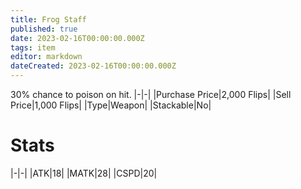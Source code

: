 ```yaml
---
title: Frog Staff
published: true
date: 2023-02-16T00:00:00.000Z
tags: item
editor: markdown
dateCreated: 2023-02-16T00:00:00.000Z
---
```


30% chance to poison on hit.
|-|-|
|Purchase Price|2,000 Flips|
|Sell Price|1,000 Flips|
|Type|Weapon|
|Stackable|No|

# Stats
|-|-|
|ATK|18|
|MATK|28|
|CSPD|20|
